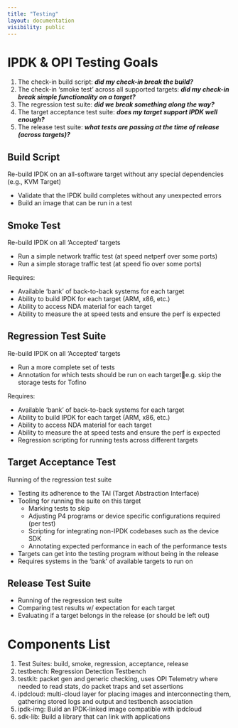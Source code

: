 ```yaml
---
title: "Testing"
layout: documentation
visibility: public
---
```


# IPDK & OPI Testing Goals

1. The check-in build script: ***did my check-in break the build?***
2. The check-in ‘smoke test’ across all supported targets: ***did my check-in break simple functionality on a target?***
3. The regression test suite: ***did we break something along the way?***
4. The target acceptance test suite: ***does my target support IPDK well enough?***
5. The release test suite: ***what tests are passing at the time of release (across targets)?***

## Build Script

Re-build IPDK on an all-software target without any special dependencies (e.g., KVM Target)
 * Validate that the IPDK build completes without any unexpected errors
 * Build an image that can be run in a test

## Smoke Test

Re-build IPDK on all ‘Accepted’ targets
 * Run a simple network traffic test (at speed netperf over some ports)
 * Run a simple storage traffic test (at speed fio over some ports)

Requires:
 * Available ‘bank’ of back-to-back systems for each target
 * Ability to build IPDK for each target (ARM, x86, etc.)
 * Ability to access NDA material for each target
 * Ability to measure the at speed tests and ensure the perf is expected

## Regression Test Suite

Re-build IPDK on all ‘Accepted’ targets
 * Run a more complete set of tests
 * Annotation for which tests should be run on each targete.g. skip the storage tests for Tofino

Requires:
 * Available ‘bank’ of back-to-back systems for each target
 * Ability to build IPDK for each target (ARM, x86, etc.)
 * Ability to access NDA material for each target
 * Ability to measure the at speed tests and ensure the perf is expected
 * Regression scripting for running tests across different targets

## Target Acceptance Test

Running of the regression test suite
 * Testing its adherence to the TAI (Target Abstraction Interface)
 * Tooling for running the suite on this target
   * Marking tests to skip
   * Adjusting P4 programs or device specific configurations required (per test)
   * Scripting for integrating non-IPDK codebases such as the device SDK
   * Annotating expected performance in each of the performance tests
 * Targets can get into the testing program without being in the release
 * Requires systems in the ‘bank’ of available targets to run on

## Release Test Suite

 * Running of the regression test suite
 * Comparing test results w/ expectation for each target
 * Evaluating if a target belongs in the release (or should be left out)

# Components List

1. Test Suites: build, smoke, regression, acceptance, release  
2. testbench: Regression Detection Testbench
3. testkit: packet gen and generic checking, uses OPI Telemetry where needed to read stats, do packet traps and set assertions 
4. ipdcloud: multi-cloud layer for placing images and interconnecting them, gathering stored logs and output and testbench association
5. ipdk-img: Build an IPDK-linked image compatible with ipdcloud
6. sdk-lib: Build a library that can link with applications




